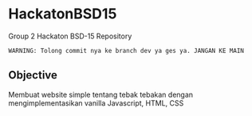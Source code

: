 # HackatonBSD15
Group 2 Hackaton BSD-15 Repository

`WARNING: Tolong commit nya ke branch dev ya ges ya. JANGAN KE MAIN`

## Objective

Membuat website simple tentang tebak tebakan dengan mengimplementasikan vanilla Javascript, HTML, CSS
